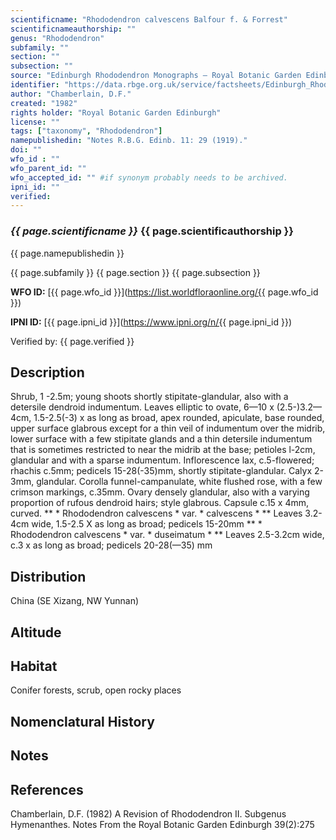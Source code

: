 ```yaml
---
scientificname: "Rhododendron calvescens Balfour f. & Forrest"
scientificnameauthorship: ""
genus: "Rhododendron"
subfamily: ""
section: ""
subsection: ""
source: "Edinburgh Rhododendron Monographs – Royal Botanic Garden Edinburgh"
identifier: "https://data.rbge.org.uk/service/factsheets/Edinburgh_Rhododendron_Monographs.xhtml"
author: "Chamberlain, D.F."
created: "1982"
rights holder: "Royal Botanic Garden Edinburgh"
license: ""
tags: ["taxonomy", "Rhododendron"]
namepublishedin: "Notes R.B.G. Edinb. 11: 29 (1919)."
doi: ""
wfo_id : ""
wfo_parent_id: ""
wfo_accepted_id: "" #if synonym probably needs to be archived.                      
ipni_id: ""
verified:
---
```

### _{{ page.scientificname }}_ {{ page.scientificauthorship }}
 {{ page.namepublishedin }}

{{ page.subfamily }} {{ page.section }} {{ page.subsection }}

**WFO ID:** [{{ page.wfo_id }}](https://list.worldfloraonline.org/{{ page.wfo_id }})

**IPNI ID:** [{{ page.ipni_id }}](https://www.ipni.org/n/{{ page.ipni_id }})

Verified by: {{ page.verified }}



## Description
Shrub, 1 -2.5m; young shoots shortly stipitate-glandular, also with a detersile dendroid indumentum. Leaves elliptic to ovate, 6—10 x (2.5-)3.2—4cm, 1.5-2.5(-3) x as long as broad, apex rounded, apiculate, base rounded, upper surface glabrous except for a thin veil of indumentum over the midrib, lower surface with a few stipitate glands and a thin detersile indumentum that is sometimes restricted to near the midrib at the base; petioles l-2cm, glandular and with a sparse indumentum. Inflorescence lax, c.5-flowered; rhachis c.5mm; pedicels 15-28(-35)mm, shortly stipitate-glandular. Calyx 2-3mm, glandular. Corolla funnel-campanulate, white flushed rose, with a few crimson markings, c.35mm. Ovary densely glandular, also with a varying proportion of rufous dendroid hairs; style glabrous. Capsule c.15 x 4mm, curved. ** * Rhododendron calvescens * var. * calvescens * ** Leaves 3.2-4cm wide, 1.5-2.5 X as long as broad; pedicels 15-20mm ** * Rhododendron calvescens * var. * duseimatum * ** Leaves 2.5-3.2cm wide, c.3 x as long as broad; pedicels 20-28(—35) mm

## Distribution
China (SE Xizang, NW Yunnan)

## Altitude


## Habitat
Conifer forests, scrub, open rocky places

## Nomenclatural History

                       
## Notes


## References

Chamberlain, D.F. (1982) A Revision of Rhododendron II. Subgenus Hymenanthes. Notes From the Royal Botanic Garden Edinburgh 39(2):275
